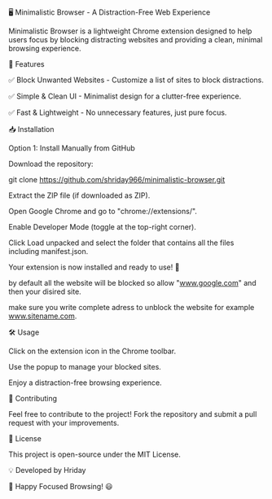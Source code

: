 🖥️ Minimalistic Browser - A Distraction-Free Web Experience

Minimalistic Browser is a lightweight Chrome extension designed to help users focus by blocking distracting websites and providing a clean, minimal browsing experience.

🚀 Features

✅ Block Unwanted Websites - Customize a list of sites to block distractions.

✅ Simple & Clean UI - Minimalist design for a clutter-free experience.

✅ Fast & Lightweight - No unnecessary features, just pure focus.

📥 Installation

Option 1: Install Manually from GitHub

Download the repository:

git clone https://github.com/shriday966/minimalistic-browser.git

Extract the ZIP file (if downloaded as ZIP).

Open Google Chrome and go to "chrome://extensions/".

Enable Developer Mode (toggle at the top-right corner).

Click Load unpacked and select the folder that contains all the files including manifest.json.

Your extension is now installed and ready to use! 🚀

by default all the website will be blocked so allow "www.google.com" and then your disired site.

make sure you write complete adress to unblock the website for example www.sitename.com.


🛠 Usage

Click on the extension icon in the Chrome toolbar.

Use the popup to manage your blocked sites.

Enjoy a distraction-free browsing experience.

🤝 Contributing

Feel free to contribute to the project! Fork the repository and submit a pull request with your improvements.

📜 License

This project is open-source under the MIT License.

💡 Developed by Hriday

🚀 Happy Focused Browsing! 😃
